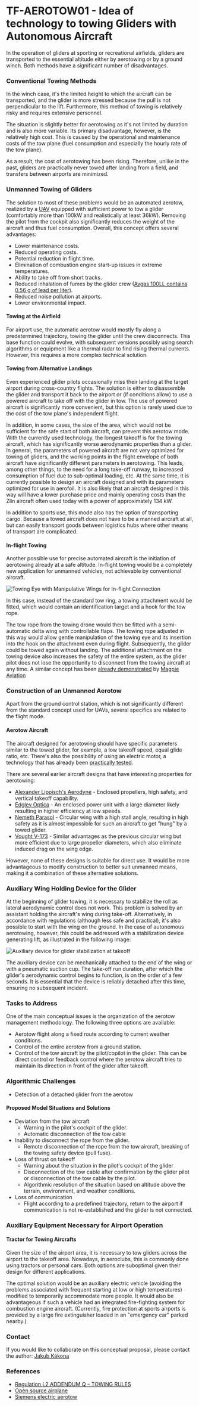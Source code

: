 # TF-AEROTOW01 - Idea of technology to towing Gliders with Autonomous Aircraft

In the operation of gliders at sporting or recreational airfields, gliders are transported to the essential altitude either by aerotowing or by a ground winch. Both methods have a significant number of disadvantages.

### Conventional Towing Methods

In the winch case, it's the limited height to which the aircraft can be transported, and the glider is more stressed because the pull is not perpendicular to the lift. Furthermore, this method of towing is relatively risky and requires extensive personnel.

The situation is slightly better for aerotowing as it's not limited by duration and is also more variable. Its primary disadvantage, however, is the relatively high cost. This is caused by the operational and maintenance costs of the tow plane (fuel consumption and especially the hourly rate of the tow plane).

As a result, the cost of aerotowing has been rising. Therefore, unlike in the past, gliders are practically never towed after landing from a field, and transfers between airports are minimized.

### Unmanned Towing of Gliders

The solution to most of these problems would be an automated aerotow, realized by a [UAV](https://en.wikipedia.org/wiki/Unmanned_aerial_vehicle) equipped with sufficient power to tow a glider (comfortably more than 100kW and realistically at least 36kW). Removing the pilot from the cockpit also significantly reduces the weight of the aircraft and thus fuel consumption. Overall, this concept offers several advantages:

- Lower maintenance costs.
- Reduced operating costs.
- Potential reduction in flight time.
- Elimination of combustion engine start-up issues in extreme temperatures.
- Ability to take off from short tracks.
- Reduced inhalation of fumes by the glider crew ([Avgas 100LL contains 0.56 g of lead per liter](https://en.wikipedia.org/wiki/Avgas)).
- Reduced noise pollution at airports.
- Lower environmental impact.

#### Towing at the Airfield

For airport use, the automatic aerotow would mostly fly along a predetermined trajectory, towing the glider until the crew disconnects. This base function could evolve, with subsequent versions possibly using search algorithms or equipment like a thermal radar to find rising thermal currents. However, this requires a more complex technical solution.

#### Towing from Alternative Landings

Even experienced glider pilots occasionally miss their landing at the target airport during cross-country flights. The solution is either to disassemble the glider and transport it back to the airport or (if conditions allow) to use a powered aircraft to take off with the glider in tow. The use of powered aircraft is significantly more convenient, but this option is rarely used due to the cost of the tow plane's independent flight.

In addition, in some cases, the size of the area, which would not be sufficient for the safe start of both aircraft, can prevent this aerotow mode. With the currently used technology, the longest takeoff is for the towing aircraft, which has significantly worse aerodynamic properties than a glider. In general, the parameters of powered aircraft are not very optimized for towing of gliders, and the working points in the flight envelope of both aircraft have significantly different parameters in aerotowing. This leads, among other things, to the need for a long take-off runway, to increased consumption of fuel due to sub-optimal loading, etc. At the same time, it is currently possible to design an aircraft designed and with its parameters optimized for use in aerofoil. It is also likely that an aircraft designed in this way will have a lower purchase price and mainly operating costs than the Zlín aircraft often used today with a power of approximately 134 kW.

In addition to sports use, this mode also has the option of transporting cargo. Because a towed aircraft does not have to be a manned aircraft at all, but can easily transport goods between logistics hubs where other means of transport are complicated.

#### In-flight Towing

Another possible use for precise automated aircraft is the initiation of aerotowing already at a safe altitude. In-flight towing would be a completely new application for unmanned vehicles, not achievable by conventional aircraft.

![Towing Eye with Manipulative Wings for In-flight Connection](doc/img/towing_loop.png)

In this case, instead of the standard tow ring, a towing attachment would be fitted, which would contain an identification target and a hook for the tow rope.

The tow rope from the towing drone would then be fitted with a semi-automatic delta wing with controllable flaps. The towing rope adjusted in this way would allow gentle manipulation of the towing eye and its insertion into the hook on the attachment even during flight. Subsequently, the glider could be towed again without landing. The additional attachment on the towing device also increases the safety of the entire system, as the glider pilot does not lose the opportunity to disconnect from the towing aircraft at any time.
A similar concept has been [already demonstrated](https://www.youtube.com/watch?v=cQNCSbyyAkc) by [Magpie Aviation](https://www.magpieaviation.com/)

### Construction of an Unmanned Aerotow

Apart from the ground control station, which is not significantly different from the standard concept used for UAVs, several specifics are related to the flight mode.

#### Aerotow Aircraft

The aircraft designed for aerotowing should have specific parameters similar to the towed glider, for example, a low takeoff speed, equal glide ratio, etc. There's also the possibility of using an electric motor, a technology that has already been [practically tested](https://electrek.co/2017/04/04/all-electric-plane-record-top-speed/).

There are several earlier aircraft designs that have interesting properties for aerotowing:

- [Alexander Lippisch's Aerodyne](https://www.reddit.com/r/aviation/comments/68ntd4/alexander_lippischs_aerodyne_a_wingless/) - Enclosed propellers, high safety, and vertical takeoff capability.
- [Edgley Optica](https://en.wikipedia.org/wiki/Edgley_Optica) - An enclosed power unit with a large diameter likely resulting in higher efficiency at low speeds.
- [Nemeth Parasol](https://en.wikipedia.org/wiki/Nemeth_Parasol) - Circular wing with a high stall angle, resulting in high safety as it is almost impossible for such an aircraft to get "hung" by a towed glider.
- [Vought V-173](https://en.wikipedia.org/wiki/Vought_V-173) - Similar advantages as the previous circular wing but more efficient due to large propeller diameters, which also eliminate induced drag on the wing edge.

However, none of these designs is suitable for direct use. It would be more advantageous to modify construction to better suit unmanned means, making it a combination of these alternative solutions.

### Auxiliary Wing Holding Device for the Glider

At the beginning of glider towing, it is necessary to stabilize the roll as lateral aerodynamic control does not work. This problem is solved by an assistant holding the aircraft's wing during take-off. Alternatively, in accordance with regulations (although less safe and practical), it's also possible to start with the wing on the ground. In the case of autonomous aerotowing, however, this could be addressed with a stabilization device generating lift, as illustrated in the following image:

![Auxiliary device for glider stabilization at takeoff](doc/img/glider_wing_helper.png)

The auxiliary device can be mechanically attached to the end of the wing or with a pneumatic suction cup. The take-off run duration, after which the glider's aerodynamic control begins to function, is on the order of a few seconds. It is essential that the device is reliably detached after this time, ensuring no subsequent incident.

### Tasks to Address

One of the main conceptual issues is the organization of the aerotow management methodology. The following three options are available:
  * Aerotow flight along a fixed route according to current weather conditions.
  * Control of the entire aerotow from a ground station.
  * Control of the tow aircraft by the pilot/copilot in the glider. This can be direct control or feedback control where the aerotow aircraft tries to maintain its direction in front of the glider after takeoff.

### Algorithmic Challenges

  * Detection of a detached glider from the aerotow

#### Proposed Model Situations and Solutions

  * Deviation from the tow aircraft
    * Warning in the pilot's cockpit of the glider.
    * Automatic disconnection of the tow cable
  * Inability to disconnect the rope from the glider.
    * Remote disconnection of the rope from the tow aircraft, breaking of the towing safety device (pull fuse).
  * Loss of thrust on takeoff
    * Warning about the situation in the pilot's cockpit of the glider
    * Disconnection of the tow cable after confirmation by the glider pilot or disconnection of the tow cable by the pilot.
    * Algorithmic resolution of the situation based on altitude above the terrain, environment, and weather conditions.
  * Loss of communication
    * Flight according to a predefined trajectory, return to the airport if communication is not re-established and the glider is not connected.

### Auxiliary Equipment Necessary for Airport Operation

#### Tractor for Towing Aircrafts

Given the size of the airport area, it is necessary to tow gliders across the airport to the takeoff area. Nowadays, in aeroclubs, this is commonly done using tractors or personal cars. Both options are suboptimal given their design for different applications.

The optimal solution would be an auxiliary electric vehicle (avoiding the problems associated with frequent starting at low or high temperatures) modified to temporarily accommodate more people. It would also be advantageous if such a vehicle had an integrated fire-fighting system for combustion engine aircraft. (Currently, fire protection at sports airports is provided by a large fire extinguisher loaded in an "emergency car" parked nearby.)

### Contact

If you would like to collaborate on this conceptual proposal, please contact the author: [Jakub Kákona](https://www.linkedin.com/in/jakub-k%C3%A1kona-29a73049/)

### References

  * [Regulation L2 ADDENDUM Q – TOWING RULES](http://lis.rlp.cz/predpisy/predpisy/dokumenty/L/L-2/data/effective/doplQ.pdf)
  * [Open source airplane](http://makerplane.org/)
  * [Siemens electric aerotow](https://electrek.co/2017/04/04/all-electric-plane-record-top-speed/)

